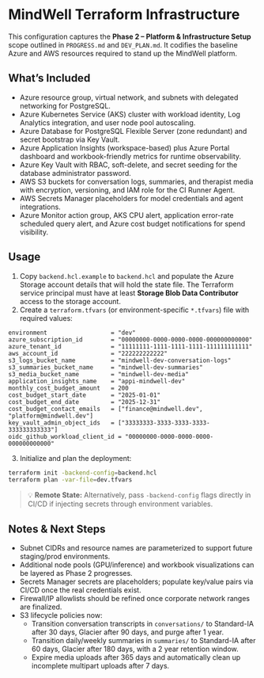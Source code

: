 # MindWell Terraform Infrastructure

This configuration captures the **Phase 2 – Platform & Infrastructure Setup** scope outlined in `PROGRESS.md` and `DEV_PLAN.md`. It codifies the baseline Azure and AWS resources required to stand up the MindWell platform.

## What’s Included

- Azure resource group, virtual network, and subnets with delegated networking for PostgreSQL.
- Azure Kubernetes Service (AKS) cluster with workload identity, Log Analytics integration, and user node pool autoscaling.
- Azure Database for PostgreSQL Flexible Server (zone redundant) and secret bootstrap via Key Vault.
- Azure Application Insights (workspace-based) plus Azure Portal dashboard and workbook-friendly metrics for runtime observability.
- Azure Key Vault with RBAC, soft-delete, and secret seeding for the database administrator password.
- AWS S3 buckets for conversation logs, summaries, and therapist media with encryption, versioning, and IAM role for the CI Runner Agent.
- AWS Secrets Manager placeholders for model credentials and agent integrations.
- Azure Monitor action group, AKS CPU alert, application error-rate scheduled query alert, and Azure cost budget notifications for spend visibility.

## Usage

1. Copy `backend.hcl.example` to `backend.hcl` and populate the Azure Storage account details that will hold the state file. The Terraform service principal must have at least **Storage Blob Data Contributor** access to the storage account.
2. Create a `terraform.tfvars` (or environment-specific `*.tfvars`) file with required values:

```hcl
environment                  = "dev"
azure_subscription_id        = "00000000-0000-0000-0000-000000000000"
azure_tenant_id              = "11111111-1111-1111-1111-111111111111"
aws_account_id               = "222222222222"
s3_logs_bucket_name          = "mindwell-dev-conversation-logs"
s3_summaries_bucket_name     = "mindwell-dev-summaries"
s3_media_bucket_name         = "mindwell-dev-media"
application_insights_name    = "appi-mindwell-dev"
monthly_cost_budget_amount   = 200
cost_budget_start_date       = "2025-01-01"
cost_budget_end_date         = "2025-12-31"
cost_budget_contact_emails   = ["finance@mindwell.dev", "platform@mindwell.dev"]
key_vault_admin_object_ids   = ["33333333-3333-3333-3333-333333333333"]
oidc_github_workload_client_id = "00000000-0000-0000-0000-000000000000"
```

3. Initialize and plan the deployment:

```bash
terraform init -backend-config=backend.hcl
terraform plan -var-file=dev.tfvars
```

> 💡 **Remote State:** Alternatively, pass `-backend-config` flags directly in CI/CD if injecting secrets through environment variables.

## Notes & Next Steps

- Subnet CIDRs and resource names are parameterized to support future staging/prod environments.
- Additional node pools (GPU/inference) and workbook visualizations can be layered as Phase 2 progresses.
- Secrets Manager secrets are placeholders; populate key/value pairs via CI/CD once the real credentials exist.
- Firewall/IP allowlists should be refined once corporate network ranges are finalized.
- S3 lifecycle policies now:
  - Transition conversation transcripts in `conversations/` to Standard-IA after 30 days, Glacier after 90 days, and purge after 1 year.
  - Transition daily/weekly summaries in `summaries/` to Standard-IA after 60 days, Glacier after 180 days, with a 2 year retention window.
  - Expire media uploads after 365 days and automatically clean up incomplete multipart uploads after 7 days.
